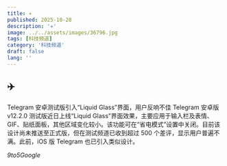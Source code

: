 ```yaml
---
title: ✈️
published: 2025-10-28
description: '✈️'
image: ../../assets/images/36796.jpg
tags: [科技频道]
category: '科技频道'
draft: false
lang: ''
---
```


## ✈️

Telegram 安卓测试版引入“Liquid Glass”界面，用户反响不佳
Telegram 安卓版 v12.2.0 测试版近日上线“Liquid Glass”界面效果，主要应用于输入栏及表情、GIF、贴纸面板，其他区域变化较小。该功能可在“省电模式”设置中关闭。目前该设计尚未推送至正式版，但在测试频道已收到超过 500 个差评，显示用户普遍不满。此前，iOS 版 Telegram 也已引入类似设计。

*9to5Google*

